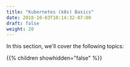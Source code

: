 ```yaml
---
title: "Kubernetes (k8s) Basics"
date: 2018-10-03T10:14:32-07:00
draft: false
weight: 20
---
```


In this section, we'll cover the following topics:

{{% children showhidden="false" %}}
